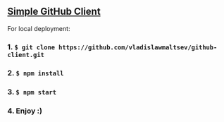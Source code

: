 ## [Simple GitHub Client](https://fathomless-bayou-38075.herokuapp.com/login)

For local deployment:

### 1. `$ git clone https://github.com/vladislawmaltsev/github-client.git`

### 2. `$ npm install`

### 3. `$ npm start`

### 4. Enjoy :)
